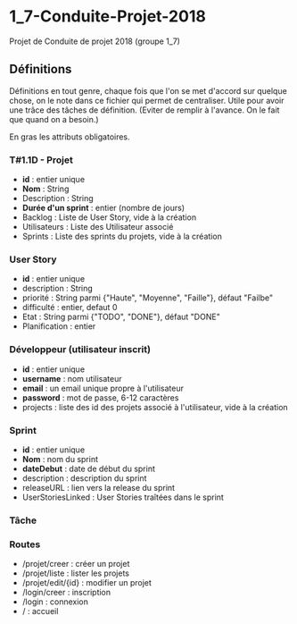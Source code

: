 # 1_7-Conduite-Projet-2018
Projet de Conduite de projet 2018 (groupe 1_7)

## Définitions
Définitions en tout genre, chaque fois que l'on se met d'accord sur quelque chose, on le note dans ce fichier qui permet de centraliser. Utile pour avoir une trâce des tâches de définition.
(Eviter de remplir à l'avance. On le fait que quand on a besoin.)

En gras les attributs obligatoires.

### T#1.1D - Projet
* __id__ : entier unique
* __Nom__ : String
* Description : String
* __Durée d'un sprint__ : entier (nombre de jours)
* Backlog : Liste de User Story, vide à la création
* Utilisateurs : Liste des Utilisateur associé
* Sprints : Liste des sprints du projets, vide à la création

### User Story
* __id__ : entier unique
* description : String
* priorité : String parmi {"Haute", "Moyenne", "Faille"}, défaut "Failbe"
* difficulté : entier, defaut 0
* Etat : String parmi {"TODO", "DONE"}, défaut "DONE"
* Planification : entier

### Développeur (utilisateur inscrit)
* __id__ : entier unique
* __username__ : nom utilisateur
* __email__ : un email unique propre à l'utilisateur
* __password__ : mot de passe, 6-12 caractères
* projects : liste des id des projets associé à l'utilisateur, vide à la création

### Sprint
* __id__ : entier unique
* __Nom__ : nom du sprint
* __dateDebut__ : date de début du sprint
* description : description du sprint
* releaseURL : lien vers la release du sprint
* UserStoriesLinked : User Stories traîtées dans le sprint

### Tâche

### Routes
* /projet/creer : créer un projet
* /projet/liste : lister les projets
* /projet/edit/{id} : modifier un projet
* /login/creer : inscription
* /login : connexion
* / : accueil
